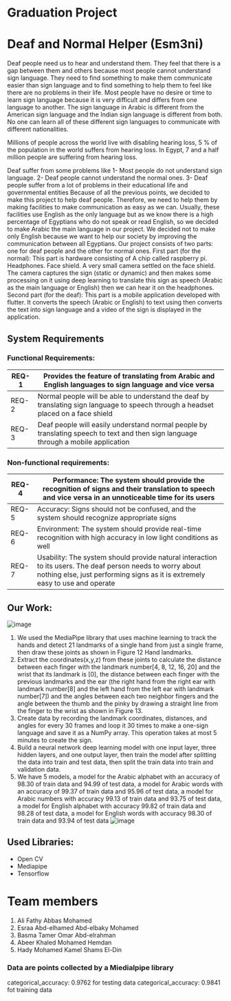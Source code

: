 
# Graduation Project
# Deaf and Normal Helper (Esm3ni)
Deaf people need us to hear and understand them. They feel that there is a gap between them and others because most people cannot understand sign language. They need to find something to make them communicate easier than sign language and to find something to help them to feel like there are no problems in their life. 
Most people have no desire or time to learn sign language because it is very difficult and differs from one language to another. The sign language in Arabic is different from the American sign language and the Indian sign language is different from both. No one can learn all of these different sign languages to communicate with different nationalities.

Millions of people across the world live with disabling hearing loss, 5 % of the population in the world suffers from hearing loss. In Egypt, 7 and a half million people are suffering from hearing loss.

Deaf suffer from some problems like
  1- Most people do not understand sign language.
  2- Deaf people cannot understand the normal ones.
  3- Deaf people suffer from a lot of problems in their educational life and      governmental entities
Because of all the previous points, we decided to make this project to help deaf people.
Therefore, we need to help them by making facilities to make communication as easy as we can. Usually, these facilities use English as the only language but as we know there is a high percentage of Egyptians who do not speak or read English, so we decided to make Arabic the main language in our project. We decided not to make only English because we want to help our society by improving the communication between all Egyptians.
Our project consists of two parts: one for deaf people and the other for normal ones.
First part (for the normal):
    This part is hardware consisting of A chip called raspberry pi. 
    Headphones. 
    Face shield.
    A very small camera settled on the face shield. 
      The camera captures the sign (static or dynamic) and then makes some         processing on it using deep learning to translate this sign as speech        (Arabic as the main language or English) then we can hear it on the          headphones. 
Second part (for the deaf):
  This part is a mobile application developed with flutter. It converts the    speech (Arabic or English) to text using then converts the text into sign    language and a video of the sign is displayed in the application. 
## System Requirements
  ### Functional Requirements:
  
  |REQ-1|Provides the feature of translating from Arabic and English languages to sign language and vice versa|
  |--------|---|
  |REQ-2 |Normal people will be able to understand the deaf by translating sign language to speech through a headset placed on a face shield|
  |REQ-3 |Deaf people will easily understand normal people by translating speech to text and then sign language through a mobile application|

  ### Non-functional requirements:
  |REQ-4|Performance: The system should provide the recognition of signs and their translation to speech and vice versa in an unnoticeable time for its users|
  |-----|---|
  |REQ-5|Accuracy: Signs should not be confused, and the system should recognize appropriate signs|
  |REQ-6|Environment: The system should provide real-time recognition with high accuracy in low light conditions as well|
  |REQ-7|Usability: The system should provide natural interaction to its users. The deaf person needs to worry about nothing else, just performing signs as it is extremely easy to use and operate|

## Our Work:
  ![image](https://github.com/AliSobih/sign-language-to-speech/assets/43109825/cbaf7b96-862b-4ddf-a181-14add48716c6)
  1. We used the MediaPipe library that uses machine learning to track the hands and detect 21 landmarks of a single hand from just a single frame, then draw these joints as      shown in Figure 12 Hand landmarks.
  2. Extract the coordinates(x,y,z) from these joints to calculate the distance between each finger with the landmark number[4, 8, 12, 16, 20] and the wrist that its              landmark is [0], the distance between each finger with the previous landmarks and the ear (the right hand from the right ear with landmark number[8] and the left hand        from the left ear with landmark number[7]) and the angles between each two neighbor fingers and the angle between the thumb and the pinky by drawing a straight line          from the finger to the wrist as shown in Figure 13.
  3. Create data by recording the landmark coordinates, distances, and angles for every 30 frames and loop it 30 times to make a one-sign language and save it as a NumPy          array. This operation takes at most 5 minutes to create the sign.
  4. Build a neural network deep learning model with one input layer, three hidden layers, and one output layer, then train the model after splitting the data into train and      test data, then split the train data into train and validation data.
  5. We have 5 models, a model for the Arabic alphabet with an accuracy of 98.30 of train data and 94.99 of test data, a model for Arabic words with an accuracy of 99.37 of       train data and 95.96 of test data, a model for Arabic numbers with accuracy 99.13 of train data and 93.75 of test data, a model for English alphabet with accuracy 99.82      of train data and 98.28 of test data, a model for English words with accuracy 98.30 of train data and 93.94 of test data
     ![image](https://github.com/AliSobih/sign-language-to-speech/assets/43109825/8a89f36e-9cf3-4048-b448-f6e56454f824)


## Used Libraries:
  - Open CV
  - Mediapipe
  - Tensorflow




# Team members
  1. Ali Fathy Abbas Mohamed
  2. Esraa Abd-elhamed Abd-elbaky Mohamed
  3. Basma Tamer Omar Abd-elrahman
  4. Abeer Khaled Mohamed Hemdan
  5. Hady Mohamed Kamel Shams El-Din

### Data are points collected by a Miedialpipe library

categorical_accuracy: 0.9762 for testing data
categorical_accuracy: 0.9841 fot training  data
